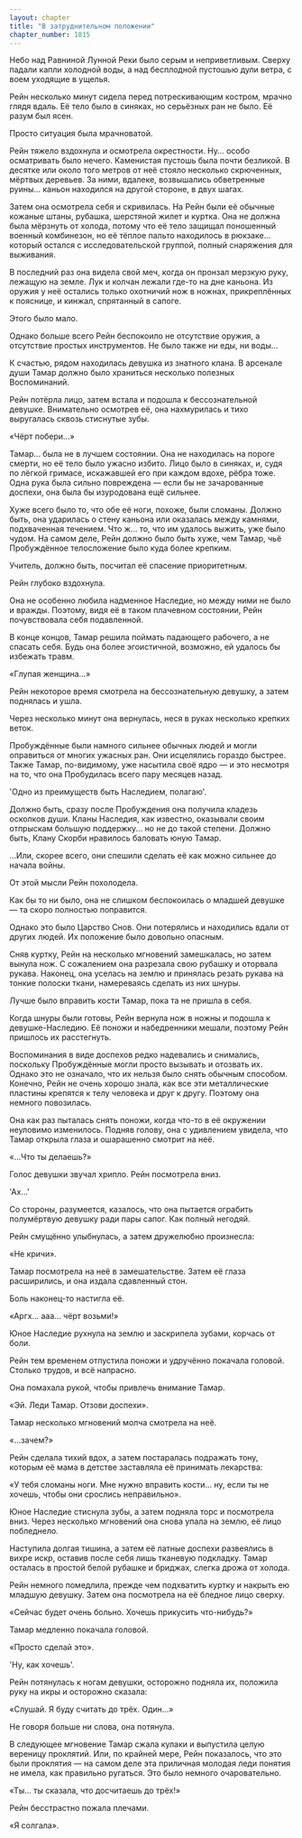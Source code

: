 ```yaml
---
layout: chapter
title: "В затруднительном положении"
chapter_number: 1815
---
```




Небо над Равниной Лунной Реки было серым и неприветливым. Сверху падали капли холодной воды, а над бесплодной пустошью дули ветра, с воем уходящие в ущелья.

Рейн несколько минут сидела перед потрескивающим костром, мрачно глядя вдаль. Её тело было в синяках, но серьёзных ран не было. Её разум был ясен.

Просто ситуация была мрачноватой.

Рейн тяжело вздохнула и осмотрела окрестности. Ну… особо осматривать было нечего. Каменистая пустошь была почти безликой. В десятке или около того метров от неё стояло несколько скрюченных, мёртвых деревьев. За ними, вдалеке, возвышались обветренные руины... каньон находился на другой стороне, в двух шагах.

Затем она осмотрела себя и скривилась. На Рейн были её обычные кожаные штаны, рубашка, шерстяной жилет и куртка. Она не должна была мёрзнуть от холода, потому что её тело защищал поношенный военный комбинезон, но её тёплое пальто находилось в рюкзаке... который остался с исследовательской группой, полный снаряжения для выживания.

В последний раз она видела свой меч, когда он пронзал мерзкую руку, лежащую на земле. Лук и колчан лежали где-то на дне каньона. Из оружия у неё остались только охотничий нож в ножнах, прикреплённых к пояснице, и кинжал, спрятанный в сапоге.

Этого было мало.

Однако больше всего Рейн беспокоило не отсутствие оружия, а отсутствие простых инструментов. Не было также ни еды, ни воды...

К счастью, рядом находилась девушка из знатного клана. В арсенале души Тамар должно было храниться несколько полезных Воспоминаний.

Рейн потёрла лицо, затем встала и подошла к бессознательной девушке. Внимательно осмотрев её, она нахмурилась и тихо выругалась сквозь стиснутые зубы.

«Чёрт побери...»

Тамар... была не в лучшем состоянии. Она не находилась на пороге смерти, но её тело было ужасно избито. Лицо было в синяках, и, судя по лёгкой гримасе, искажавшей его при каждом вдохе, рёбра тоже. Одна рука была сильно повреждена — если бы не зачарованные доспехи, она была бы изуродована ещё сильнее.

Хуже всего было то, что обе её ноги, похоже, были сломаны. Должно быть, она ударилась о стену каньона или оказалась между камнями, подхваченная течением. Что ж... то, что им удалось выжить, уже было чудом. На самом деле, Рейн должно было быть хуже, чем Тамар, чьё Пробуждённое телосложение было куда более крепким.

Учитель, должно быть, посчитал её спасение приоритетным.

Рейн глубоко вздохнула.

Она не особенно любила надменное Наследие, но между ними не было и вражды. Поэтому, видя её в таком плачевном состоянии, Рейн почувствовала себя подавленной.

В конце концов, Тамар решила поймать падающего рабочего, а не спасать себя. Будь она более эгоистичной, возможно, ей удалось бы избежать травм.

«Глупая женщина...»

Рейн некоторое время смотрела на бессознательную девушку, а затем поднялась и ушла.

Через несколько минут она вернулась, неся в руках несколько крепких веток.

Пробуждённые были намного сильнее обычных людей и могли оправиться от многих ужасных ран. Они исцелялись гораздо быстрее. Также Тамар, по-видимому, уже насытила своё ядро — и это несмотря на то, что она Пробудилась всего пару месяцев назад.

'Одно из преимуществ быть Наследием, полагаю'.

Должно быть, сразу после Пробуждения она получила кладезь осколков души. Кланы Наследия, как известно, оказывали своим отпрыскам большую поддержку... но не до такой степени. Должно быть, Клану Скорби нравилось баловать юную Тамар.

...Или, скорее всего, они спешили сделать её как можно сильнее до начала войны.

От этой мысли Рейн похолодела.

Как бы то ни было, она не слишком беспокоилась о младшей девушке — та скоро полностью поправится.

Однако это было Царство Снов. Они потерялись и находились вдали от других людей. Их положение было довольно опасным.

Сняв куртку, Рейн на несколько мгновений замешкалась, но затем вынула нож. С сожалением она разрезала свою рубашку и оторвала рукава. Наконец, она уселась на землю и принялась резать рукава на тонкие полоски ткани, намереваясь сделать из них шнуры.

Лучше было вправить кости Тамар, пока та не пришла в себя.

Когда шнуры были готовы, Рейн вернула нож в ножны и подошла к девушке-Наследию. Её поножи и набедренники мешали, поэтому Рейн пришлось их расстегнуть.

Воспоминания в виде доспехов редко надевались и снимались, поскольку Пробуждённые могли просто вызывать и отозвать их. Однако это не означало, что их нельзя было снять обычным способом. Конечно, Рейн не очень хорошо знала, как все эти металлические пластины крепятся к телу человека и друг к другу. Поэтому она немного повозилась.

Она как раз пыталась снять поножи, когда что-то в её окружении неуловимо изменилось. Подняв голову, она с удивлением увидела, что Тамар открыла глаза и ошарашенно смотрит на неё.

«...Что ты делаешь?»

Голос девушки звучал хрипло. Рейн посмотрела вниз.

'Ах...'

Со стороны, разумеется, казалось, что она пытается ограбить полумёртвую девушку ради пары сапог. Как полный негодяй.

Рейн смущённо улыбнулась, а затем дружелюбно произнесла:

«Не кричи».

Тамар посмотрела на неё в замешательстве. Затем её глаза расширились, и она издала сдавленный стон.

Боль наконец-то настигла её.

«Аргх... ааа... чёрт возьми!»

Юное Наследие рухнула на землю и заскрипела зубами, корчась от боли.

Рейн тем временем отпустила поножи и удручённо покачала головой. Столько трудов, и всё напрасно.

Она помахала рукой, чтобы привлечь внимание Тамар.

«Эй. Леди Тамар. Отзови доспехи».

Тамар несколько мгновений молча смотрела на неё.

«...зачем?»

Рейн сделала тихий вдох, а затем постаралась подражать тону, которым её мама в детстве заставляла её принимать лекарства:

«У тебя сломаны ноги. Мне нужно вправить кости... ну, если ты не хочешь, чтобы они срослись неправильно».

Юное Наследие стиснула зубы, а затем подняла торс и посмотрела вниз. Через несколько мгновений она снова упала на землю, её лицо побледнело.

Наступила долгая тишина, а затем её латные доспехи развеялись в вихре искр, оставив после себя лишь тканевую подкладку. Тамар осталась в простой белой рубашке и бриджах, слегка дрожа от холода.

Рейн немного помедлила, прежде чем подхватить куртку и накрыть ею младшую девушку. Затем она посмотрела на её бледное лицо сверху.

«Сейчас будет очень больно. Хочешь прикусить что-нибудь?»

Тамар медленно покачала головой.

«Просто сделай это».

'Ну, как хочешь'.

Рейн потянулась к ногам девушки, осторожно подняла их, положила руку на икры и осторожно сказала:

«Слушай. Я буду считать до трёх. Один...»

Не говоря больше ни слова, она потянула.

В следующее мгновение Тамар сжала кулаки и выпустила целую вереницу проклятий. Или, по крайней мере, Рейн показалось, что это были проклятия — на самом деле эта приличная молодая леди понятия не имела, как правильно ругаться. Это было немного очаровательно.

«Ты... ты сказала, что досчитаешь до трёх!»

Рейн бесстрастно пожала плечами.

«Я солгала».

